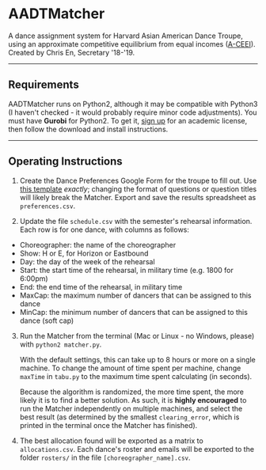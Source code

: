 # AADTMatcher
A dance assignment system for Harvard Asian American Dance Troupe, using an approximate competitive equilibrium from equal incomes ([A-CEEI](http://faculty.chicagobooth.edu/eric.budish/research/CourseMatch.pdf)). Created by Chris En, Secretary '18-'19.
___

## Requirements
AADTMatcher runs on Python2, although it may be compatible with Python3 (I haven't checked - it would probably require minor code adjustments). You must have **Gurobi** for Python2. To get it, [sign up](http://www.gurobi.com/registration/download-reg) for an academic license, then follow the download and install instructions.
___

## Operating Instructions
1. Create the Dance Preferences Google Form for the troupe to fill out. Use [this template](google.com) *exactly*; changing the format of questions or question titles will likely break the Matcher. Export and save the results spreadsheet as `preferences.csv`.

2. Update the file `schedule.csv` with the semester's rehearsal information. Each row is for one dance, with columns as follows:
  * Choreographer: the name of the choreographer
  * Show: H or E, for Horizon or Eastbound
  * Day: the day of the week of the rehearsal
  * Start: the start time of the rehearsal, in military time (e.g. 1800 for 6:00pm)
  * End: the end time of the rehearsal, in military time
  * MaxCap: the maximum number of dancers that can be assigned to this dance
  * MinCap: the minimum number of dancers that can be assigned to this dance (soft cap)

3. Run the Matcher from the terminal (Mac or Linux - no Windows, please) with `python2 matcher.py`. 

   With the default settings, this can take up to 8 hours or more on a single machine. To change the amount of time spent per machine, change `maxTime` in `tabu.py` to the maximum time spent calculating (in seconds).

   Because the algorithm is randomized, the more time spent, the more likely it is to find a better solution. As such, it is **highly encouraged** to run the Matcher independently on multiple machines, and select the best result (as determined by the smallest `clearing_error`, which is printed in the terminal once the Matcher has finished).

4. The best allocation found will be exported as a matrix to `allocations.csv`. Each dance's roster and emails will be exported to the folder `rosters/` in the file `[choreographer_name].csv`.